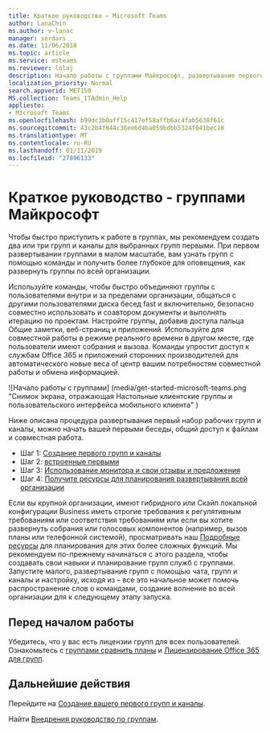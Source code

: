 ```yaml
---
title: Краткое руководство — Microsoft Teams
author: LanaChin
ms.author: v-lanac
manager: serdars
ms.date: 11/06/2018
ms.topic: article
ms.service: msteams
ms.reviewer: lolaj
description: Начало работы с группами Майкрософт, развертывание первого групп и каналы и позволяет создавать работы с группами, перед развертыванием широкого распространения внутри организации.
localization_priority: Normal
search.appverid: MET150
MS.collection: Teams_ITAdmin_Help
appliesto:
- Microsoft Teams
ms.openlocfilehash: b99dc3b0aff15c417ef58affb6ac4fab5638f61c
ms.sourcegitcommit: 43c2b4f844c38ee6d4ba059bdbb5324f041bec18
ms.translationtype: MT
ms.contentlocale: ru-RU
ms.lasthandoff: 01/11/2019
ms.locfileid: "27896133"
---
```

# <a name="quick-start---microsoft-teams"></a>Краткое руководство - группами Майкрософт

Чтобы быстро приступить к работе в группах, мы рекомендуем создать два или три групп и каналы для выбранных групп первыми. При первом развертывании группами в малом масштабе, вам узнать групп с помощью команды и получить более глубокое для оповещения, как развернуть группы по всей организации. 

Используйте команды, чтобы быстро объединяют группы с пользователями внутри и за пределами организации, общаться с другими пользователями диска бесед fast и включительно, безопасно совместно использовать и соавтором документы и выполнять итерацию по проектам. Настройте группы, добавив доступа пальца Общие заметки, веб-страниц и приложений. Используйте для совместной работы в режиме реального времени в другом месте, где пользователи имеют собрания и вызова. Команды упростит доступ к службам Office 365 и приложений сторонних производителей для автоматического новые веса of центр вашим потребностям совместной работы и обмена информацией. 

![Начало работы с группами] (media/get-started-microsoft-teams.png "Снимок экрана, отражающая Настольные клиентские группы и пользовательского интерфейса мобильного клиента" ) 

Ниже описана процедура развертывания первый набор рабочих групп и каналы, можно начать вашей первыми беседы, общий доступ к файлам и совместная работа.

- Шаг 1: [Создание первого групп и каналы](get-started-with-teams-create-your-first-teams-and-channels.md)
- Шаг 2: [встроенные первыми](get-started-with-teams-onboard-early-adopters.md)
- Шаг 3: [Использование монитора и свои отзывы и предложения](get-started-with-teams-monitor-usage-and-feedback.md)
- Шаг 4: [Получите ресурсы для планирования развертывания всей организации](get-started-with-teams-resources-for-org-wide-rollout.md)

Если вы крупной организации, имеют гибридного или Скайп локальной конфигурации Business иметь строгие требования к регулятивным требованиям или соответствия требованиям или если вы хотите развернуть собрания или голосовых компонентов (например, вызов планы или телефонной системой), просматривать наш [Подробные ресурсы](https://docs.microsoft.com/MicrosoftTeams/Microsoft-Teams) для планирования для этих более сложных функций. Мы рекомендуем по-прежнему начинаться с этого раздела, чтобы создавать свои навыки и планирование групп служб с группами. Запустите малого, развертывание групп с помощью чата, групп и каналы и настройку, исходя из &ndash; все это начальное может помочь распространение слов о командами, создание волнение во всей организации для к следующему этапу запуска. 

## <a name="before-you-get-started"></a>Перед началом работы

Убедитесь, что у вас есть лицензии групп для всех пользователей. Ознакомьтесь с [группами сравнить планы](https://products.office.com/microsoft-teams/free) и [Лицензирование Office 365 для групп](office-365-licensing.md). 

## <a name="next-steps"></a>Дальнейшие действия
Перейдите на [Создание вашего первого групп и каналы](get-started-with-teams-create-your-first-teams-and-channels.md).

Найти [Внедрения руководство по группам](https://aka.ms/teamstoolkit).